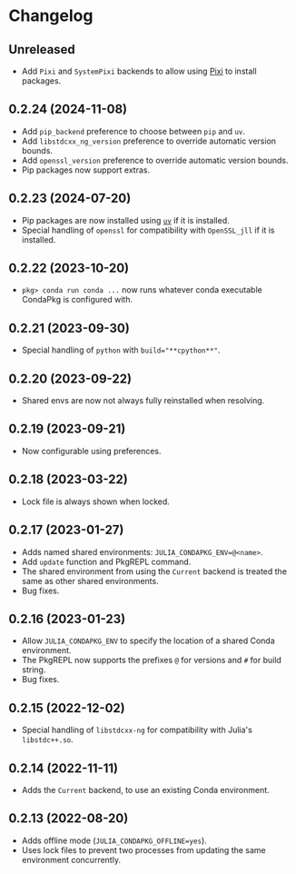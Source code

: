 # Changelog

## Unreleased
* Add `Pixi` and `SystemPixi` backends to allow using [Pixi](https://pixi.sh/latest/) to install packages.

## 0.2.24 (2024-11-08)
* Add `pip_backend` preference to choose between `pip` and `uv`.
* Add `libstdcxx_ng_version` preference to override automatic version bounds.
* Add `openssl_version` preference to override automatic version bounds.
* Pip packages now support extras.

## 0.2.23 (2024-07-20)
* Pip packages are now installed using [`uv`](https://pypi.org/project/uv/) if it is installed.
* Special handling of `openssl` for compatibility with `OpenSSL_jll` if it is installed.

## 0.2.22 (2023-10-20)
* `pkg> conda run conda ...` now runs whatever conda executable CondaPkg is configured with.

## 0.2.21 (2023-09-30)
* Special handling of `python` with `build="**cpython**"`.

## 0.2.20 (2023-09-22)
* Shared envs are now not always fully reinstalled when resolving.

## 0.2.19 (2023-09-21)
* Now configurable using preferences.

## 0.2.18 (2023-03-22)
* Lock file is always shown when locked.

## 0.2.17 (2023-01-27)
* Adds named shared environments: `JULIA_CONDAPKG_ENV=@<name>`.
* Add `update` function and PkgREPL command.
* The shared environment from using the `Current` backend is treated the same as other
  shared environments.
* Bug fixes.

## 0.2.16 (2023-01-23)
* Allow `JULIA_CONDAPKG_ENV` to specify the location of a shared Conda environment.
* The PkgREPL now supports the prefixes `@` for versions and `#` for build string.
* Bug fixes.

## 0.2.15 (2022-12-02)
* Special handling of `libstdcxx-ng` for compatibility with Julia's `libstdc++.so`.

## 0.2.14 (2022-11-11)
* Adds the `Current` backend, to use an existing Conda environment.

## 0.2.13 (2022-08-20)
* Adds offline mode (`JULIA_CONDAPKG_OFFLINE=yes`).
* Uses lock files to prevent two processes from updating the same environment concurrently.

